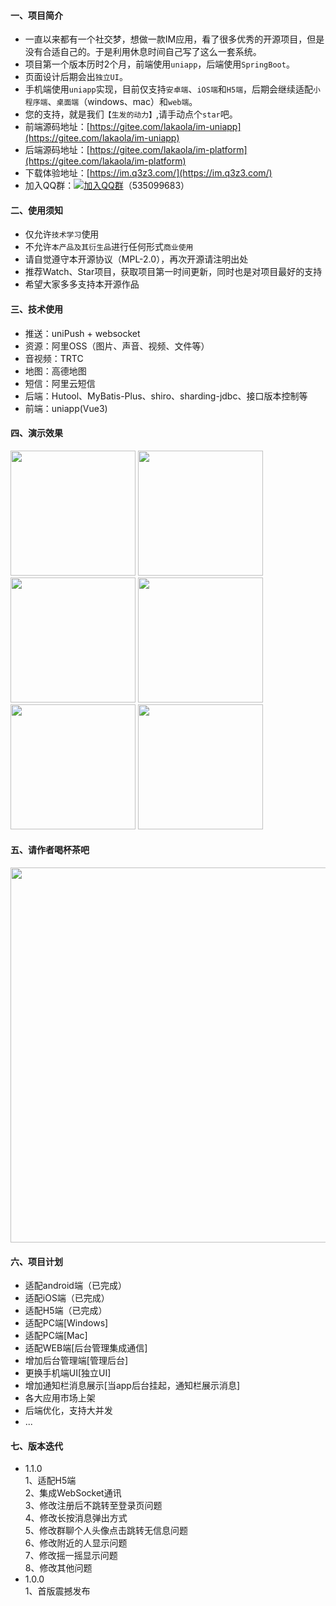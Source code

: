 #### 一、项目简介
+ 一直以来都有一个社交梦，想做一款IM应用，看了很多优秀的开源项目，但是没有合适自己的。于是利用休息时间自己写了这么一套系统。
+ 项目第一个版本历时2个月，前端使用`uniapp`，后端使用`SpringBoot`。
+ 页面设计后期会出`独立UI`。
+ 手机端使用`uniapp`实现，目前仅支持`安卓端`、`iOS端`和`H5端`，后期会继续适配`小程序端`、`桌面端`（windows、mac）和`web端`。
+ 您的支持，就是我们`【生发的动力】`,请手动点个`star`吧。
+ 前端源码地址：[https://gitee.com/lakaola/im-uniapp](https://gitee.com/lakaola/im-uniapp)
+ 后端源码地址：[https://gitee.com/lakaola/im-platform](https://gitee.com/lakaola/im-platform)
+ 下载体验地址：[https://im.q3z3.com/](https://im.q3z3.com/)
+ 加入QQ群：[![加入QQ群](https://img.shields.io/badge/加入QQ群-535099683-blue.svg)](https://jq.qq.com/?_wv=1027&k=PQMnFugm)（535099683）

#### 二、使用须知
+ 仅允许`技术学习`使用
+ 不允许`本产品及其衍生品`进行任何形式`商业使用`
+ 请自觉遵守本开源协议（MPL-2.0），再次开源请注明出处
+ 推荐Watch、Star项目，获取项目第一时间更新，同时也是对项目最好的支持
+ 希望大家多多支持本开源作品

#### 三、技术使用
+ 推送：uniPush + websocket
+ 资源：阿里OSS（图片、声音、视频、文件等）
+ 音视频：TRTC
+ 地图：高德地图
+ 短信：阿里云短信
+ 后端：Hutool、MyBatis-Plus、shiro、sharding-jdbc、接口版本控制等
+ 前端：uniapp(Vue3)

#### 四、演示效果
<img src="https://img.alicdn.com/imgextra/i2/87413133/O1CN01mD2wwN1Z0xctYYdAA_!!87413133.jpg" width="200">
<img src="https://img.alicdn.com/imgextra/i3/87413133/O1CN01bZSz2q1Z0xco96F1t_!!87413133.jpg" width="200">
<img src="https://img.alicdn.com/imgextra/i3/87413133/O1CN01Pe8G6S1Z0xcmQluDI_!!87413133.jpg" width="200">
<img src="https://img.alicdn.com/imgextra/i1/87413133/O1CN012JP8VW1Z0xccuWKzM_!!87413133.jpg" width="200">
<img src="https://img.alicdn.com/imgextra/i4/87413133/O1CN01fMUNJA1Z0xck1w0kt_!!87413133.jpg" width="200">
<img src="https://img.alicdn.com/imgextra/i3/87413133/O1CN01n8MZhZ1Z0xctYZEbM_!!87413133.jpg" width="200">

#### 五、请作者喝杯茶吧
<img src="https://img.alicdn.com/imgextra/i3/87413133/O1CN01Ilrbqk1Z0xcwW5PsK_!!87413133.jpg" width="600">

#### 六、项目计划
+ 适配android端（已完成）
+ 适配iOS端（已完成）
+ 适配H5端（已完成）
+ 适配PC端[Windows]
+ 适配PC端[Mac]
+ 适配WEB端[后台管理集成通信]
+ 增加后台管理端[管理后台]
+ 更换手机端UI[独立UI]
+ 增加通知栏消息展示[当app后台挂起，通知栏展示消息]
+ 各大应用市场上架
+ 后端优化，支持大并发
+ ...

#### 七、版本迭代
+ 1.1.0  
    1、适配H5端  
    2、集成WebSocket通讯  
    3、修改注册后不跳转至登录页问题  
    4、修改长按消息弹出方式   
    5、修改群聊个人头像点击跳转无信息问题  
    6、修改附近的人显示问题     
    7、修改摇一摇显示问题     
    8、修改其他问题  
+ 1.0.0   
    1、首版震撼发布  
